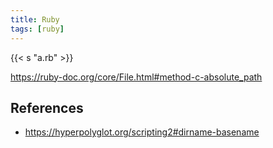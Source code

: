 ```yaml
---
title: Ruby
tags: [ruby]
---
```


{{< s "a.rb" >}}

<https://ruby-doc.org/core/File.html#method-c-absolute_path>

## References

- <https://hyperpolyglot.org/scripting2#dirname-basename>
